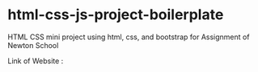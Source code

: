 # html-css-js-project-boilerplate
HTML CSS mini project using html, css, and bootstrap for Assignment of Newton School

Link of Website : 
